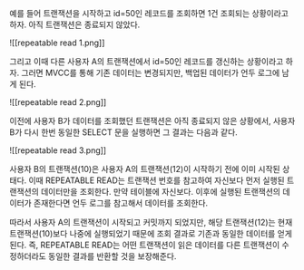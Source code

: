 예를 들어 트랜잭션을 시작하고 id=50인 레코드를 조회하면 1건 조회되는 상황이라고 하자. 아직 트랜잭션은 종료되지 않았다.

![[repeatable read 1.png]]

그리고 이때 다른 사용자 A의 트랜잭션에서 id=50인 레코드를 갱신하는 상황이라고 하자. 그러면 MVCC를 통해 기존 데이터는 변경되지만, 백업된 데이터가 언두 로그에 남게 된다.

![[repeatable read 2.png]]

이전에 사용자 B가 데이터를 조회했던 트랜잭션은 아직 종료되지 않은 상황에서, 사용자 B가 다시 한번 동일한 SELECT 문을 실행하면 그 결과는 다음과 같다.

![[repeatable read 3.png]]

사용자 B의 트랜잭션(10)은 사용자 A의 트랜잭션(12)이 시작하기 전에 이미 시작된 상태다. 이때 REPEATABLE READ는 트랜잭션 번호를 참고하여 자신보다 먼저 실행된 트랜잭션의 데이터만을 조회한다.
만약 테이블에 자신보다. 이후에 실행된 트랜잭션의 데이터가 존재한다면 언두 로그를 참고해서 데이터를 조회한다.

따라서 사용자 A의 트랜잭션이 시작되고 커밋까지 되었지만, 해당 트랜잭션(12)는 현재 트랜잭션(10)보다 나중에 실행되었기 때문에 조회 결과로 기존과 동일한 데이터를 얻게 된다. 즉, REPEATABLE READ는 어떤 트랜잭션이 읽은 데이터를 다른 트랜잭션이 수정하더라도 동일한 결과를 반환할 것을 보장해준다.

